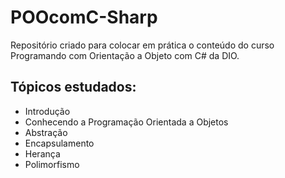 # POOcomC-Sharp

Repositório criado para colocar em prática o conteúdo do curso Programando com Orientação a Objeto com C# da DIO.

## Tópicos estudados:

- Introdução
- Conhecendo a Programação Orientada a Objetos
- Abstração
- Encapsulamento
- Herança
- Polimorfismo
